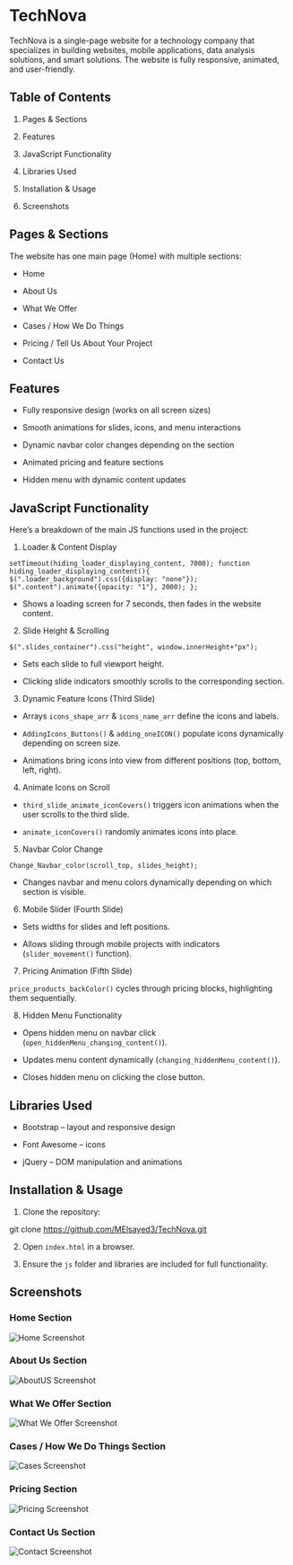 # TechNova

TechNova is a single-page website for a technology company that specializes in building websites, mobile applications, data analysis solutions, and smart solutions. The website is fully responsive, animated, and user-friendly.

## Table of Contents

1. Pages & Sections

1. Features

1. JavaScript Functionality

1. Libraries Used

1. Installation & Usage

1. Screenshots

## Pages & Sections

The website has one main page (Home) with multiple sections:

* Home

* About Us

* What We Offer

* Cases / How We Do Things

* Pricing / Tell Us About Your Project

* Contact Us

## Features

* Fully responsive design (works on all screen sizes)

* Smooth animations for slides, icons, and menu interactions

* Dynamic navbar color changes depending on the section

* Animated pricing and feature sections

* Hidden menu with dynamic content updates

## JavaScript Functionality

Here’s a breakdown of the main JS functions used in the project:

1. Loader & Content Display

`setTimeout(hiding_loader_displaying_content, 7000);
function hiding_loader_displaying_content(){
    $(".loader_background").css({display: "none"});
    $(".content").animate({opacity: "1"}, 2000);
};`


* Shows a loading screen for 7 seconds, then fades in the website content.
2. Slide Height & Scrolling

`$(".slides_container").css("height", window.innerHeight+"px");`


* Sets each slide to full viewport height.

* Clicking slide indicators smoothly scrolls to the corresponding section.

3. Dynamic Feature Icons (Third Slide)

* Arrays `icons_shape_arr` & `icons_name_arr` define the icons and labels.

* `AddingIcons_Buttons()` & `adding_oneICON()` populate icons dynamically depending on screen size.

* Animations bring icons into view from different positions (top, bottom, left, right).

4. Animate Icons on Scroll

* `third_slide_animate_iconCovers()` triggers icon animations when the user scrolls to the third slide.

* `animate_iconCovers()` randomly animates icons into place.

5. Navbar Color Change

`Change_Navbar_color(scroll_top, slides_height);`


* Changes navbar and menu colors dynamically depending on which section is visible.

6. Mobile Slider (Fourth Slide)

* Sets widths for slides and left positions.

* Allows sliding through mobile projects with indicators (`slider_movement()` function).

7. Pricing Animation (Fifth Slide)

`price_products_backColor()` cycles through pricing blocks, highlighting them sequentially.

8. Hidden Menu Functionality

* Opens hidden menu on navbar click (`open_hiddenMenu_changing_content()`).

* Updates menu content dynamically (`changing_hiddenMenu_content()`).

* Closes hidden menu on clicking the close button.

## Libraries Used

* Bootstrap
 – layout and responsive design

* Font Awesome
 – icons

* jQuery
 – DOM manipulation and animations

## Installation & Usage

1. Clone the repository:

git clone <https://github.com/MElsayed3/TechNova.git>


2. Open `index.html` in a browser.

3. Ensure the `js` folder and libraries are included for full functionality.

## Screenshots
### Home Section
![Home Screenshot](screenshots/home.jpg)

### About Us Section
![AboutUS Screenshot](screenshots/about.jpg)

### What We Offer Section
![What We Offer Screenshot](screenshots/whatweoffer.jpg)

### Cases / How We Do Things Section
![Cases Screenshot](screenshots/cases.jpg)

### Pricing Section
![Pricing Screenshot](screenshots/pricing.jpg)

### Contact Us Section
![Contact Screenshot](screenshots/contact.JPG)
